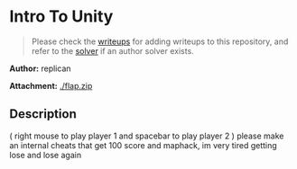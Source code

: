 # Intro To Unity

> Please check the [writeups](./writeups/) for adding writeups to this repository, and refer to the [solver](./solver/) if an author solver exists.

**Author:** replican

**Attachment:** [./flap.zip](./flap.zip)


## Description
( right mouse to play player 1 and spacebar to play player 2 ) please make an internal cheats that get 100 score and maphack, im very tired getting lose and lose again